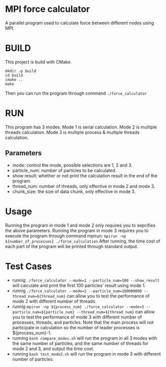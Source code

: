 # MPI force calculator
A parallel program used to calculate force between different nodes using MPI.

# BUILD
This project is build with CMake.
```
mkdir -p build
cd build
cmake ..
make
```
Then you can run the program through command ```./force_calculator```

# RUN
This program has 3 modes.
Mode 1 is serial calculation.
Mode 2 is multiple threads calculation.
Mode 3 is multiple process & multiple threads calculation.
## Parameters
- mode: control the mode, possible selections are 1, 2 and 3.
- particle_num: number of particles to be calculated.
- show result: whether or not print the calculation result in the end of the program.
- thread_num: number of threads, only effective in mode 2 and mode 3.
- chunk_size: the size of data chunk, only effective in mode 3.

# Usage
Running the program in mode 1 and mode 2 only requires you to sepcifies the above parameters.
Running the program in mode 3 requires you to execute the program through command mpirun:
```mpirun -np ${number_of_processes} ./force_calculation```
After running, the time cost of each part of the program will be printed through standard output.

# Test Cases
- runnig ```./force_calculator --mode=1 --particle_num=100 --show_result``` will calculate and print the first 100 particles' result using mode 1.
- runnig ```./force_calculator --mode=2 --particle_num=100000000 --thread_num=${thread_num}``` can allow you to test the performance of mode 2 with different number of threads.
- runnig ```mpirun -np ${process_num} ./force_calculator --mode=3 --particle_num=${particle_num} --thread_num=${thread_num}``` can allow you to test the performance of mode 3 with different number of processes, threads, and particles. Note that the main process will not participate in calculation so the number of leader processes is ${process_num}-1.
- running ```bash compare_modes.sh``` will run the program in all 3 modes with the same number of particles, and the same number of threads for mode 2 and 3, and output the time cost.
- running ```bash test_mode3.sh``` will run the program in mode 3 with different number of particles.

